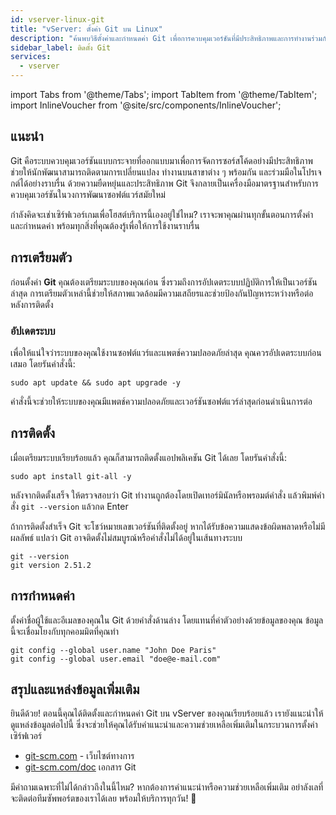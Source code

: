 ```yaml
---
id: vserver-linux-git
title: "vServer: ตั้งค่า Git บน Linux"
description: "ค้นพบวิธีตั้งค่าและกำหนดค่า Git เพื่อการควบคุมเวอร์ชันที่มีประสิทธิภาพและการทำงานร่วมกันอย่างราบรื่นในโปรเจกต์พัฒนาของคุณ → เรียนรู้เพิ่มเติมตอนนี้"
sidebar_label: ติดตั้ง Git
services:
  - vserver
---
```


import Tabs from '@theme/Tabs';
import TabItem from '@theme/TabItem';
import InlineVoucher from '@site/src/components/InlineVoucher';

## แนะนำ

Git คือระบบควบคุมเวอร์ชันแบบกระจายที่ออกแบบมาเพื่อการจัดการซอร์สโค้ดอย่างมีประสิทธิภาพ ช่วยให้นักพัฒนาสามารถติดตามการเปลี่ยนแปลง ทำงานบนสาขาต่าง ๆ พร้อมกัน และร่วมมือในโปรเจกต์ได้อย่างราบรื่น ด้วยความยืดหยุ่นและประสิทธิภาพ Git จึงกลายเป็นเครื่องมือมาตรฐานสำหรับการควบคุมเวอร์ชันในวงการพัฒนาซอฟต์แวร์สมัยใหม่

กำลังคิดจะเช่าเซิร์ฟเวอร์เกมเพื่อโฮสต์บริการนี้เองอยู่ใช่ไหม? เราจะพาคุณผ่านทุกขั้นตอนการตั้งค่าและกำหนดค่า พร้อมทุกสิ่งที่คุณต้องรู้เพื่อให้การใช้งานราบรื่น

<InlineVoucher />

## การเตรียมตัว

ก่อนตั้งค่า **Git** คุณต้องเตรียมระบบของคุณก่อน ซึ่งรวมถึงการอัปเดตระบบปฏิบัติการให้เป็นเวอร์ชันล่าสุด การเตรียมตัวเหล่านี้ช่วยให้สภาพแวดล้อมมีความเสถียรและช่วยป้องกันปัญหาระหว่างหรือต่อหลังการติดตั้ง

### อัปเดตระบบ
เพื่อให้แน่ใจว่าระบบของคุณใช้งานซอฟต์แวร์และแพตช์ความปลอดภัยล่าสุด คุณควรอัปเดตระบบก่อนเสมอ โดยรันคำสั่งนี้:

```
sudo apt update && sudo apt upgrade -y
```
คำสั่งนี้จะช่วยให้ระบบของคุณมีแพตช์ความปลอดภัยและเวอร์ชันซอฟต์แวร์ล่าสุดก่อนดำเนินการต่อ

## การติดตั้ง

เมื่อเตรียมระบบเรียบร้อยแล้ว คุณก็สามารถติดตั้งแอปพลิเคชัน Git ได้เลย โดยรันคำสั่งนี้:

```console
sudo apt install git-all -y
```

หลังจากติดตั้งเสร็จ ให้ตรวจสอบว่า Git ทำงานถูกต้องโดยเปิดเทอร์มินัลหรือพรอมต์คำสั่ง แล้วพิมพ์คำสั่ง `git --version` แล้วกด Enter

ถ้าการติดตั้งสำเร็จ Git จะโชว์หมายเลขเวอร์ชันที่ติดตั้งอยู่ หากได้รับข้อความแสดงข้อผิดพลาดหรือไม่มีผลลัพธ์ แปลว่า Git อาจติดตั้งไม่สมบูรณ์หรือคำสั่งไม่ได้อยู่ในเส้นทางระบบ

```
git --version
git version 2.51.2
```

## การกำหนดค่า

ตั้งค่าชื่อผู้ใช้และอีเมลของคุณใน Git ด้วยคำสั่งด้านล่าง โดยแทนที่ค่าตัวอย่างด้วยข้อมูลของคุณ ข้อมูลนี้จะเชื่อมโยงกับทุกคอมมิตที่คุณทำ

```
git config --global user.name "John Doe Paris"
git config --global user.email "doe@e-mail.com"
```

## สรุปและแหล่งข้อมูลเพิ่มเติม

ยินดีด้วย! ตอนนี้คุณได้ติดตั้งและกำหนดค่า Git บน vServer ของคุณเรียบร้อยแล้ว เรายังแนะนำให้ดูแหล่งข้อมูลต่อไปนี้ ซึ่งจะช่วยให้คุณได้รับคำแนะนำและความช่วยเหลือเพิ่มเติมในกระบวนการตั้งค่าเซิร์ฟเวอร์

- [git-scm.com](https://git-scm.com/) - เว็บไซต์ทางการ
- [git-scm.com/doc](https://git-scm.com/doc) เอกสาร Git

มีคำถามเฉพาะที่ไม่ได้กล่าวถึงในนี้ไหม? หากต้องการคำแนะนำหรือความช่วยเหลือเพิ่มเติม อย่าลังเลที่จะติดต่อทีมซัพพอร์ตของเราได้เลย พร้อมให้บริการทุกวัน! 🙂

<InlineVoucher />
